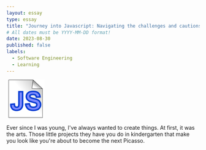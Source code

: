 ```yaml
---
layout: essay
type: essay
title: "Journey into Javascript: Navigating the challenges and cautions of a new language"
# All dates must be YYYY-MM-DD format!
date: 2023-08-30
published: false
labels:
  - Software Engineering
  - Learning
---
```


<img width="100px" class="rounded float-start pe-4" src="../img/javascript.png">

Ever since I was young, I've always wanted to create things. At first, it was the arts. Those little projects they have you do in kindergarten that make you look like you're about to become the next Picasso. 
